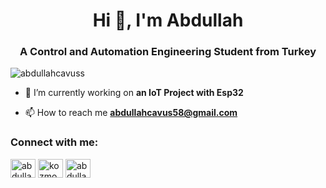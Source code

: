 <h1 align="center">Hi 👋, I'm Abdullah</h1>
<h3 align="center">A Control and Automation Engineering Student from Turkey</h3>

<p align="left"> <img src="https://komarev.com/ghpvc/?username=abdullahcavuss" alt="abdullahcavuss" /> </p>

- 🔭 I’m currently working on **an IoT Project with Esp32**

- 📫 How to reach me **abdullahcavus58@gmail.com**

<p align="left">
<h3 align="left">Connect with me:</h3>
<a href="https://twitter.com/abdullahcavuss" target="blank"><img align="center" src="https://cdn.jsdelivr.net/npm/simple-icons@3.0.1/icons/twitter.svg" alt="abdullahcavuss" height="30" width="40" /></a>
<a href="https://stackoverflow.com/users/kozmonott" target="blank"><img align="center" src="https://cdn.jsdelivr.net/npm/simple-icons@3.0.1/icons/stackoverflow.svg" alt="kozmonott" height="30" width="40" /></a>
<a href="https://instagram.com/abdullahcavusss" target="blank"><img align="center" src="https://cdn.jsdelivr.net/npm/simple-icons@3.0.1/icons/instagram.svg" alt="abdullahcavusss" height="30" width="40" /></a>
</p>


